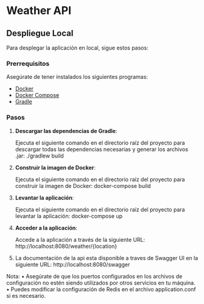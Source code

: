 # Weather API

## Despliegue Local

Para desplegar la aplicación en local, sigue estos pasos:

### Prerrequisitos

Asegúrate de tener instalados los siguientes programas:
- [Docker](https://www.docker.com/products/docker-desktop)
- [Docker Compose](https://docs.docker.com/compose/install/)
- [Gradle](https://gradle.org/install/)

### Pasos

1. **Descargar las dependencias de Gradle**:

   Ejecuta el siguiente comando en el directorio raíz del proyecto para descargar todas las dependencias necesarias y generar los archivos .jar:
   ./gradlew build
2. **Construir la imagen de Docker**:

   Ejecuta el siguiente comando en el directorio raíz del proyecto para construir la imagen de Docker:
   docker-compose build
3. **Levantar la aplicación**:

   Ejecuta el siguiente comando en el directorio raíz del proyecto para levantar la aplicación:
   docker-compose up
4. **Acceder a la aplicación**:

   Accede a la aplicación a través de la siguiente URL:
   http://localhost:8080/weather/{location}
5. La documentación de la api esta disponible a traves de Swagger UI en la siguiente URL:
   http://localhost:8080/swagger

Nota:
•	Asegúrate de que los puertos configurados en los archivos de configuración no estén siendo utilizados por otros servicios en tu máquina.
•	Puedes modificar la configuración de Redis en el archivo application.conf si es necesario.
